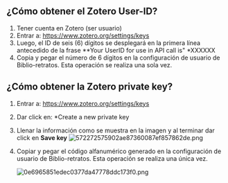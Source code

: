 ## ¿Cómo obtener el Zotero User-ID?

1. Tener cuenta en Zotero (ser usuario)
2. Entrar a: https://www.zotero.org/settings/keys
3. Luego, el ID de seis (6) dígitos se desplegará en la primera línea antecedido de la frase **Your UserID for use in API call is" *XXXXXX
4. Copia y pegar el número de 6 dígitos en la configuración de usuario de Biblio-retratos. Esta operación se realiza una sola vez.



## ¿Cómo obtener la Zotero private key?

1. Entrar a: https://www.zotero.org/settings/keys
2. Dar click en: *Create a new private key
3. Llenar la información como se muestra en la imagen y al terminar dar click en  **Save key**
![572272575902ae87360087ef857862de.png](./572272575902ae87360087ef857862de.png)

4. Copiar y pegar el código alfanumérico generado en la configuración de usuario de Biblio-retratos. Esta operación se realiza una única vez.

   ![0e6965851edec0377da47778ddc173f0.png](./0e6965851edec0377da47778ddc173f0.png)